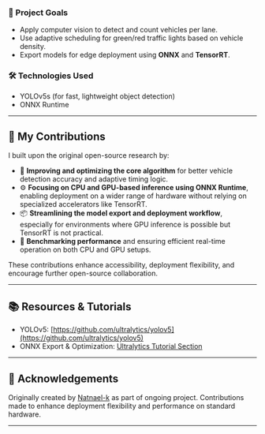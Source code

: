 ### 🚦 Project Goals

* Apply computer vision to detect and count vehicles per lane.
* Use adaptive scheduling for green/red traffic lights based on vehicle density.
* Export models for edge deployment using **ONNX** and **TensorRT**.

### 🛠 Technologies Used

* YOLOv5s (for fast, lightweight object detection)
* ONNX Runtime

---

## 🚀 My Contributions

I built upon the original open-source research by:

* 🔧 **Improving and optimizing the core algorithm** for better vehicle detection accuracy and adaptive timing logic.
* ⚙️ **Focusing on CPU and GPU-based inference using ONNX Runtime**, enabling deployment on a wider range of hardware without relying on specialized accelerators like TensorRT.
* 📦 **Streamlining the model export and deployment workflow**, especially for environments where GPU inference is possible but TensorRT is not practical.
* 🧪 **Benchmarking performance** and ensuring efficient real-time operation on both CPU and GPU setups.

These contributions enhance accessibility, deployment flexibility, and encourage further open-source collaboration.

---

## 📚 Resources & Tutorials

* YOLOv5: [https://github.com/ultralytics/yolov5](https://github.com/ultralytics/yolov5)
* ONNX Export & Optimization: [Ultralytics Tutorial Section](https://github.com/ultralytics/yolov5)

---

## 🤝 Acknowledgements

Originally created by [Natnael-k](https://github.com/Natnael-k) as part of ongoing project. Contributions made to enhance deployment flexibility and performance on standard hardware.

---
